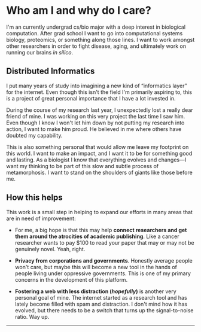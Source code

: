 Who am I and why do I care?
===========================
I'm an currently undergrad cs/bio major with a deep interest in biological computation. After grad school I want to go into computational systems biology, proteomics, or something along those lines. I want to work amongst other researchers in order to fight disease, aging, and ultimately work on running our brains _in silico_.

Distributed Informatics
-----------------------
I put many years of study into imagining a new kind of &ldquo;informatics 
layer&rdquo; for the internet. Even though this isn't the field I'm primarily 
aspiring to, this is a project of great personal importance that I have a lot 
invested in.

During the course of my research last year, I unexpectedly lost a really dear friend of mine. I was working on this very project the last time I saw him. Even though I know I won't let him down by not putting my research into action, I want to make him proud. He believed in me where others have doubted my capability. 

This is also something personal that would allow me leave my footprint on this world. I want to make an impact, and I want it to be for something good and lasting. As a biologist I know that everything evolves and changes&mdash;I want my thinking to be part of this slow and subtle process of metamorphosis. I want to stand on the shoulders of giants like those before me.

How this helps
--------------
This work is a small step in helping to expand our efforts in many areas that are in need of improvement:

* For me, a big hope is that this may help **connect researchers and get them around the atrocities of academic publishing**. Like a cancer researcher wants to pay $100 to read your paper that may or may not be genuinely novel. Yeah, right. 

* **Privacy from corporations and governments**. Honestly average people won't care, but maybe this will become a new tool in the hands of people living under oppressive governments. This is one of my primary concerns in the development of this platform. 

* **Fostering a web with less distraction (_hopefully_)** is another very personal goal of mine. The internet started as a research tool and has lately become filled with spam and distraction. I don't mind how it has evolved, but there needs to be a switch that turns up the signal-to-noise ratio. Way up. 

---

